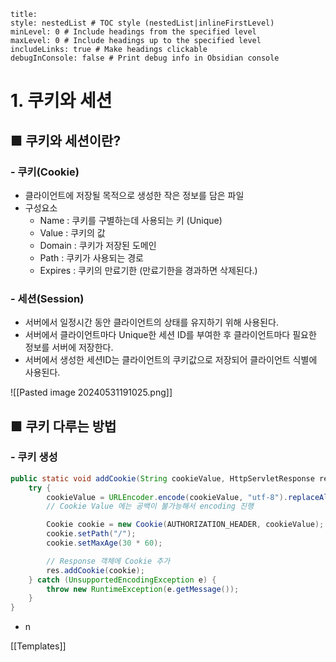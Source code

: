 ```table-of-contents
title: 
style: nestedList # TOC style (nestedList|inlineFirstLevel)
minLevel: 0 # Include headings from the specified level
maxLevel: 0 # Include headings up to the specified level
includeLinks: true # Make headings clickable
debugInConsole: false # Print debug info in Obsidian console
```

# 1. 쿠키와 세션
## ■ 쿠키와 세션이란?

### - 쿠키(Cookie)
- 클라이언트에 저장될 목적으로 생성한 작은 정보를 담은 파일
- 구성요소
	- Name : 쿠키를 구별하는데 사용되는 키 (Unique)
	- Value : 쿠키의 값
	- Domain : 쿠키가 저장된 도메인
	- Path : 쿠키가 사용되는 경로
	- Expires : 쿠키의 만료기한 (만료기한을 경과하면 삭제된다.)

### - 세션(Session)
- 서버에서 일정시간 동안 클라이언트의 상태를 유지하기 위해 사용된다.
- 서버에서 클라이언트마다 Unique한 세션 ID를 부여한 후 클라이언트마다 필요한 정보를 서버에 저장한다.
- 서버에서 생성한 세션ID는 클라이언트의 쿠키값으로 저장되어 클라이언트 식별에 사용된다.

![[Pasted image 20240531191025.png]]

## ■ 쿠키 다루는 방법
### - 쿠키 생성
``` java
public static void addCookie(String cookieValue, HttpServletResponse res) {
    try {
        cookieValue = URLEncoder.encode(cookieValue, "utf-8").replaceAll("\\+", "%20"); 
	    // Cookie Value 에는 공백이 불가능해서 encoding 진행

        Cookie cookie = new Cookie(AUTHORIZATION_HEADER, cookieValue); // Name-Value
        cookie.setPath("/");
        cookie.setMaxAge(30 * 60);

        // Response 객체에 Cookie 추가
        res.addCookie(cookie);
    } catch (UnsupportedEncodingException e) {
        throw new RuntimeException(e.getMessage());
    }
}
```
- n



[[Templates]]
